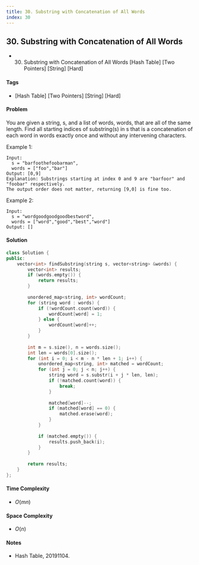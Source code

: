 ```yaml
---
title: 30. Substring with Concatenation of All Words
index: 30
---
```


## 30. Substring with Concatenation of All Words
- 30. Substring with Concatenation of All Words [Hash Table] [Two Pointers] [String] [Hard]

#### Tags
- [Hash Table] [Two Pointers] [String] [Hard]

#### Problem
You are given a string, s, and a list of words, words, that are all of the same length. Find all starting indices of substring(s) in s that is a concatenation of each word in words exactly once and without any intervening characters.

Example 1:

    Input:
      s = "barfoothefoobarman",
      words = ["foo","bar"]
    Output: [0,9]
    Explanation: Substrings starting at index 0 and 9 are "barfoor" and "foobar" respectively.
    The output order does not matter, returning [9,0] is fine too.

Example 2:

    Input:
      s = "wordgoodgoodgoodbestword",
      words = ["word","good","best","word"]
    Output: []

#### Solution
``` C++
class Solution {
public:
    vector<int> findSubstring(string s, vector<string> &words) {
        vector<int> results;
        if (words.empty()) {
            return results;
        }
        
        unordered_map<string, int> wordCount;
        for (string word : words) {
            if (!wordCount.count(word)) {
                wordCount[word] = 1;
            } else {
                wordCount[word]++;
            }
        }
        
        int m = s.size(), n = words.size();
        int len = words[0].size();
        for (int i = 0; i < m - n * len + 1; i++) {
            unordered_map<string, int> matched = wordCount;
            for (int j = 0; j < n; j++) {
                string word = s.substr(i + j * len, len);
                if (!matched.count(word)) {
                    break;
                }
                
                matched[word]--;
                if (matched[word] == 0) {
                    matched.erase(word);
                }
            }
            
            if (matched.empty()) {
                results.push_back(i);
            }
        }
        
        return results;
    }
};
```

#### Time Complexity
- $O(mn)$

#### Space Complexity
- $O(n)$

#### Notes
- Hash Table, 20191104.
